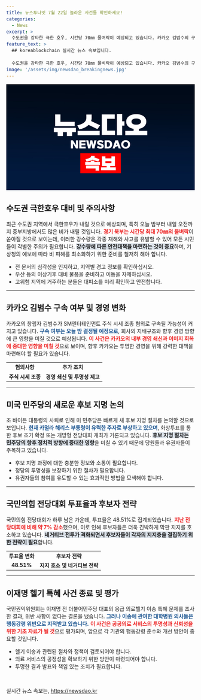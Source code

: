 ```yaml
---
title: 뉴스투나잇 7월 22일 놀라운 사건들 확인하세요!
categories:
  - News
excerpt: >
  수도권을 강타한 극한 호우, 시간당 70㎜ 물벼락이 예상되고 있습니다. 카카오 김범수의 구속 여부도 오늘 결정되며, 바이든 사퇴 후 민주당의 움직임이 주목받고 있습니다. 국민의힘 전당대회 투표율이 저조한 가운데, 이재명 관련 특혜 논란도 종결되었습니다. 클릭해 더 많은 소식을 확인하세요!
feature_text: >
  ## koreablockchain 실시간 뉴스 속보입니다.

  수도권을 강타한 극한 호우, 시간당 70㎜ 물벼락이 예상되고 있습니다. 카카오 김범수의 구속 여부도 오늘 결정되며, 바이든 사퇴 후 민주당의 움직임이 주목받고 있습니다. 국민의힘 전당대회 투표율이 저조한 가운데, 이재명 관련 특혜 논란도 종결되었습니다. 클릭해 더 많은 소식을 확인하세요!
image: '/assets/img/newsdao_breakingnews.jpg'
---
```


<p><img src="/assets/img/newsdao_breakingnews.jpg" alt="koreablockchain 속보" /></p>

<h2 data-ke-size="size26">수도권 극한호우 대비 및 주의사항</h2>

<p data-ke-size="size16">최근 수도권 지역에서 극한호우가 내릴 것으로 예상되며, 특히 오늘 밤부터 내일 오전까지 중부지방에서도 많은 비가 내릴 것입니다. <b><span style="color: #ee2323;">경기 북부는 시간당 최대 70㎜의 물벼락</span></b>이 쏟아질 것으로 보이는데, 이러한 강수량은 각종 재해와 사고를 유발할 수 있어 모든 시민들이 각별한 주의가 필요합니다. <b><span style="background-color: #21538527;">강수량에 따른 안전대책을 마련하는 것이 중요</span></b>하며, 기상청의 예보에 따라 비 피해를 최소화하기 위한 준비를 철저히 해야 합니다.</p>

<ul>
<li>전 문서의 심각성을 인지하고, 지역별 경고 정보를 확인하십시오.</li>
<li>우산 등의 이상기후 대비 물품을 준비하고 이동을 자제하십시오.</li>
<li>고위험 지역에 거주하는 분들은 대피소를 미리 확인하고 안전합니다.</li>
</ul>

<hr>

<h2 data-ke-size="size26">카카오 김범수 구속 여부 및 경영 변화</h2>

<p data-ke-size="size16">카카오의 창립자 김범수가 SM엔터테인먼트 주식 시세 조종 혐의로 구속될 가능성이 커지고 있습니다. <b><span style="color: #1a5490;">구속 여부는 오늘 밤 결정될 예정으로</span></b>, 회사의 지배구조와 향후 경영 방향에 큰 영향을 미칠 것으로 예상됩니다. <b><span style="color: #ee2323;">이 사건은 카카오의 내부 경영 쇄신과 이미지 회복에 중대한 영향을 미칠 것</span></b>으로 보이며, 향후 카카오는 투명한 경영을 위해 강력한 대책을 마련해야 할 필요가 있습니다.</p>

<table style="width: 100%;">
  <tr>
    <td style="text-align: center; height: 17px;"><b>혐의사항</b></td>
    <td style="text-align: center; height: 17px;"><b>추가 조치</b></td>
  </tr>
  <tr>
    <td style="text-align: center; height: 17px;"><b>주식 시세 조종</b></td>
    <td style="text-align: center; height: 17px;"><b>경영 쇄신 및 투명성 제고</b></td>
  </tr>
</table>

<hr>

<h2 data-ke-size="size26">미국 민주당의 새로운 후보 지명 논의</h2>

<p data-ke-size="size16">조 바이든 대통령의 사퇴로 인해 미 민주당은 빠르게 새 후보 지명 절차를 논의할 것으로 보입니다. <b><span style="color: #1a5490;">현재 카멀라 해리스 부통령이 유력한 주자로 부상하고 있으며</span></b>, 화상투표를 통한 후보 조기 확정 또는 개방형 전당대회 개최가 거론되고 있습니다. <b><span style="background-color: #21538527;">후보 지명 절차는 민주당의 향후 정치적 방향에 중대한 영향</span></b>을 미칠 수 있기 때문에 당원들과 유권자들이 주목하고 있습니다.</p>

<ul>
<li>후보 지명 과정에 대한 충분한 정보와 소통이 필요합니다.</li>
<li>정당의 투명성을 보장하기 위한 절차가 필요합니다.</li>
<li>유권자들의 참여를 유도할 수 있는 효과적인 방법을 모색해야 합니다.</li>
</ul>

<hr>

<h2 data-ke-size="size26">국민의힘 전당대회 투표율과 후보자 전략</h2>

<p data-ke-size="size16">국민의힘 전당대회가 하루 남은 가운데, 투표율은 48.51%로 집계되었습니다. <b><span style="color: #ee2323;">지난 전당대회에 비해 약 7% 감소</span></b>했으며, 이로 인해 후보자들은 더욱 긴박하게 막판 지지를 호소하고 있습니다. <b><span style="background-color: #21538527;">네거티브 전투가 격화되면서 후보자들이 각자의 지지층을 결집하기 위한 전략이 필요</span></b>합니다.</p>

<table style="width: 100%;">
  <tr>
    <td style="text-align: center; height: 17px;"><b>투표율 변화</b></td>
    <td style="text-align: center; height: 17px;"><b>후보자 전략</b></td>
  </tr>
  <tr>
    <td style="text-align: center; height: 17px;"><b>48.51%</b></td>
    <td style="text-align: center; height: 17px;"><b>지지 호소 및 네거티브 전략</b></td>
  </tr>
</table>

<hr>

<h2 data-ke-size="size26">이재명 헬기 특혜 사건 종료 및 평가</h2>

<p data-ke-size="size16">국민권익위원회는 이재명 전 더불어민주당 대표의 응급 의료헬기 이송 특혜 문제를 조사한 결과, 위반 사항이 없다는 결론을 냈습니다. <b><span style="color: #1a5490;">그러나 이송에 관여한 대학병원 의사들은 행동강령 위반으로 지적받고 있습니다.</span></b> <b><span style="color: #ee2323;">이 사건은 공공의료 서비스의 투명성과 신뢰성을 위한 기초 자료가 될 것</span></b>으로 평가되며, 앞으로 각 기관의 행동강령 준수와 개선 방안이 중요할 것입니다.</p>

<ul>
<li>헬기 이송과 관련된 절차와 정책이 검토되어야 합니다.</li>
<li>의료 서비스의 공정성을 확보하기 위한 방안이 마련되어야 합니다.</li>
<li>투명한 결과 발표와 책임 있는 조치가 필요합니다.</li>
</ul>

<p data-ke-size="size16">&nbsp;</p>
실시간 뉴스 속보는, <a href="https://newsdao.kr" rel="dofollow">https://newsdao.kr</a>


